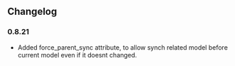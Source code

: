 ## Changelog

### 0.8.21
* Added force_parent_sync attribute, to allow synch related model before current model even if it doesnt changed.

